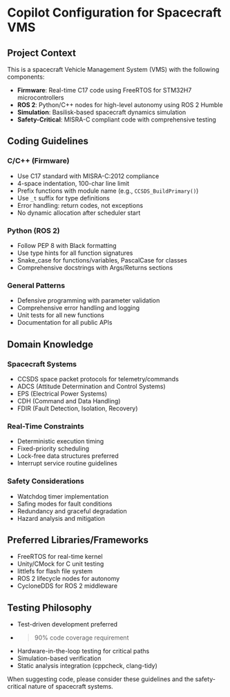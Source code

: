 # Copilot Configuration for Spacecraft VMS

## Project Context

This is a spacecraft Vehicle Management System (VMS) with the following components:

- **Firmware**: Real-time C17 code using FreeRTOS for STM32H7 microcontrollers
- **ROS 2**: Python/C++ nodes for high-level autonomy using ROS 2 Humble
- **Simulation**: Basilisk-based spacecraft dynamics simulation
- **Safety-Critical**: MISRA-C compliant code with comprehensive testing

## Coding Guidelines

### C/C++ (Firmware)
- Use C17 standard with MISRA-C:2012 compliance
- 4-space indentation, 100-char line limit
- Prefix functions with module name (e.g., `CCSDS_BuildPrimary()`)
- Use `_t` suffix for type definitions
- Error handling: return codes, not exceptions
- No dynamic allocation after scheduler start

### Python (ROS 2)
- Follow PEP 8 with Black formatting
- Use type hints for all function signatures
- Snake_case for functions/variables, PascalCase for classes
- Comprehensive docstrings with Args/Returns sections

### General Patterns
- Defensive programming with parameter validation
- Comprehensive error handling and logging
- Unit tests for all new functions
- Documentation for all public APIs

## Domain Knowledge

### Spacecraft Systems
- CCSDS space packet protocols for telemetry/commands
- ADCS (Attitude Determination and Control Systems)
- EPS (Electrical Power Systems)
- CDH (Command and Data Handling)
- FDIR (Fault Detection, Isolation, Recovery)

### Real-Time Constraints
- Deterministic execution timing
- Fixed-priority scheduling
- Lock-free data structures preferred
- Interrupt service routine guidelines

### Safety Considerations
- Watchdog timer implementation
- Safing modes for fault conditions
- Redundancy and graceful degradation
- Hazard analysis and mitigation

## Preferred Libraries/Frameworks

- FreeRTOS for real-time kernel
- Unity/CMock for C unit testing
- littlefs for flash file system
- ROS 2 lifecycle nodes for autonomy
- CycloneDDS for ROS 2 middleware

## Testing Philosophy

- Test-driven development preferred
- >90% code coverage requirement
- Hardware-in-the-loop testing for critical paths
- Simulation-based verification
- Static analysis integration (cppcheck, clang-tidy)

When suggesting code, please consider these guidelines and the safety-critical nature of spacecraft systems.
